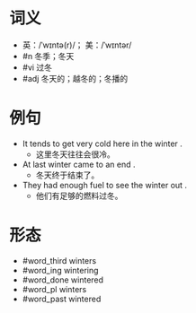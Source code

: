 # 词义
- 英：/ˈwɪntə(r)/； 美：/ˈwɪntər/
- #n 冬季；冬天
- #vi 过冬
- #adj 冬天的；越冬的；冬播的
# 例句
- It tends to get very cold here in the winter .
	- 这里冬天往往会很冷。
- At last winter came to an end .
	- 冬天终于结束了。
- They had enough fuel to see the winter out .
	- 他们有足够的燃料过冬。
# 形态
- #word_third winters
- #word_ing wintering
- #word_done wintered
- #word_pl winters
- #word_past wintered
